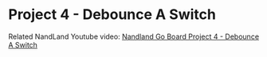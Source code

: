 # Project 4 - Debounce A Switch

Related NandLand Youtube video: [Nandland Go Board Project 4 - Debounce A Switch](https://www.youtube.com/watch?v=plGDQDyLDR0)
